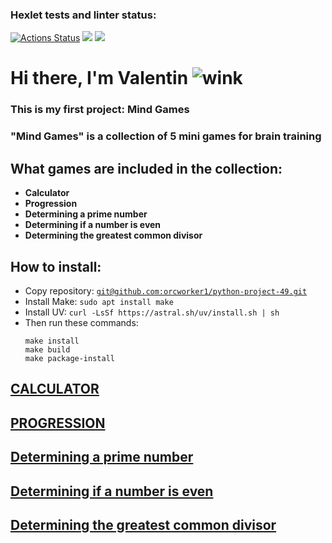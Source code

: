 ### Hexlet tests and linter status:
[![Actions Status](https://github.com/orcworker1/python-project-49/actions/workflows/hexlet-check.yml/badge.svg)](https://github.com/orcworker1/python-project-49/actions) <a href="https://codeclimate.com/github/orcworker1/python-project-49/test_coverage"><img src="https://api.codeclimate.com/v1/badges/88dc7945b37e7a482e6d/test_coverage" /></a> <a href="https://codeclimate.com/github/orcworker1/python-project-49/maintainability"><img src="https://api.codeclimate.com/v1/badges/88dc7945b37e7a482e6d/maintainability" /></a>
<!DOCTYPE html>
<html lang="en">
<head>
</head>
<body>

<h1>Hi there, I'm Valentin <img src="../tinymce/plugins/emoticons/img/smiley-wink.gif" alt="wink" /></h1>
<h3>This is my first project: Mind Games</h3>
<h3>"Mind Games" is a collection of 5 mini games for brain training</h3>

<h2>What games are included in the collection:</h2>
<ul>
    <li><strong>Calculator</strong></li>
    <li><strong>Progression</strong></li>
    <li><strong>Determining a prime number</strong></li>
    <li><strong>Determining if a number is even</strong></li>
    <li><strong>Determining the greatest common divisor</strong></li>
</ul>

<h2>How to install:</h2>
<ul>
    <li>Copy repository: <code><a href="mailto:git@github.com:orcworker1/python-project-49.git">git@github.com:orcworker1/python-project-49.git</a></code></li>
    <li>Install Make: <code>sudo apt install make</code></li>
    <li>Install UV: <code class="monospace">curl -LsSf https://astral.sh/uv/install.sh | sh</code></li>
    <li>Then run these commands:
        <pre><code>make install
make build
make package-install</code></pre>
    </li>
</ul>

<h2><a href="https://asciinema.org/a/RHGAH8yGOy4dcbFGRZxWvknjk">CALCULATOR</a></h2>
<h2><a href="https://asciinema.org/a/VacvjKe1sR1KADhNAnTyYZJiY">PROGRESSION</a></h2>
<h2><a href="https://asciinema.org/a/FND7fjPNv1Nkq73B35Yno3Zzc">Determining a prime number</a></h2>
<h2><a href="https://asciinema.org/a/mWyziQTQGZZjdPXsOXspyYhxk">Determining if a number is even</a></h2>
<h2><a href="https://asciinema.org/a/8NNnvsUhj5feLqgV6vrwtYYQT">Determining the greatest common divisor</a></h2>

</body>
</html>
